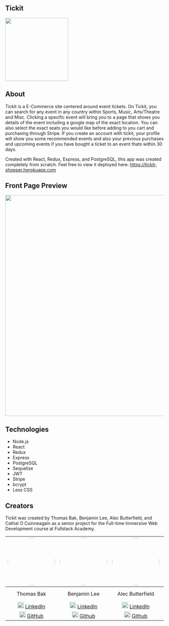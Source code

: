 ## Tickit

<img style='width: 200px' src='https://i.imgur.com/oedMwNs.png'>



## About

Tickit is a E-Commerce site centered around event tickets. On Tickit, you can search for any event in any country within Sports, Music, Arts/Theatre and Misc. Clicking a specific event will bring you to a page that shows you details of the event including a google map of the exact location. You can also select the exact seats you would like before adding to you cart and purchasing through Stripe.
If you create an account with tickit, your profile will show you some recommended events and also your previous purchases and upcoming events if you have bought a ticket to an event thats within 30 days.

Created with React, Redux, Express, and PostgreSQL, this app was created completely from scratch. Feel free to view it deployed here: https://tickit-shopper.herokuapp.com

## Front Page Preview

<img style="width:700px" src='//s.imgur.com/min/embed.js'>

## Technologies

* Node.js
* React
* Redux
* Express
* PostgreSQL
* Sequelize
* JWT
* Stripe
* bcrypt
* Less CSS

## Creators

Tickit was created by Thomas Bak, Benjamin Lee, Alec Butterfield, and Cathal O Cuinneagain as a senior project for the Full-time Immersive Web Development course at Fullstack Academy.

| <img style="border-radius:50%; height: 150px" src="https://i.imgur.com/DgLABtG.jpg">  |<img style="border-radius:50%; height: 150px" src="https://i.imgur.com/04aJNhA.png"> | <img style="border-radius:50%; height: 150px" src="https://i.imgur.com/H4mlPwp.jpg"> | <img style="border-radius:50%; height: 150px" src="https://i.imgur.com/Rb1R3Ou.jpg">
| :-------------: |:-------------:|:-------------:|:-------------:|
| Thomas Bak      | Benjamin Lee    | Alec Butterfield | Cathal O Cuinneagain |
| <img style="height:20px" src="https://cdn-icons-png.flaticon.com/512/174/174857.png">&nbsp;<a href="https://www.linkedin.com/in/thomas-bak/">LinkedIn</a> | <img style="height:20px" src="https://cdn-icons-png.flaticon.com/512/174/174857.png">&nbsp;<a href="https://www.linkedin.com/in/benjamin-g-lee/">LinkedIn</a>    | <img style="height:20px" src="https://cdn-icons-png.flaticon.com/512/174/174857.png">&nbsp;<a href="https://www.linkedin.com/in/alec-butterfield/">LinkedIn</a> | <img style="height:20px" src="https://cdn-icons-png.flaticon.com/512/174/174857.png">&nbsp;<a href="https://www.linkedin.com/in/cathalocuinneagain/">LinkedIn</a> |
| <img style="height:20px" src="https://cdn-icons-png.flaticon.com/512/25/25231.png">&nbsp;<a href="https://github.com/tombak98">GitHub</a> | <img style="height:20px" src="https://cdn-icons-png.flaticon.com/512/25/25231.png">&nbsp;<a href="https://github.com/benjaminglee">Github</a>    | <img style="height:20px" src="https://cdn-icons-png.flaticon.com/512/25/25231.png">&nbsp;<a href="https://github.com/AB-Butterfield">Github</a> | <img style="height:20px" src="https://cdn-icons-png.flaticon.com/512/25/25231.png">&nbsp;<a href="https://github.com/cathal1990">Github</a> |
